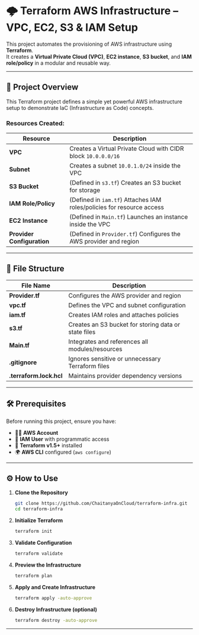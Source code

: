# 🌩️ Terraform AWS Infrastructure – VPC, EC2, S3 & IAM Setup

This project automates the provisioning of AWS infrastructure using **Terraform**.  
It creates a **Virtual Private Cloud (VPC)**, **EC2 instance**, **S3 bucket**, and **IAM role/policy** in a modular and reusable way.

---

## 🚀 Project Overview

This Terraform project defines a simple yet powerful AWS infrastructure setup to demonstrate IaC (Infrastructure as Code) concepts.

### Resources Created:
| Resource | Description |
|-----------|--------------|
| **VPC** | Creates a Virtual Private Cloud with CIDR block `10.0.0.0/16` |
| **Subnet** | Creates a subnet `10.0.1.0/24` inside the VPC |
| **S3 Bucket** | (Defined in `s3.tf`) Creates an S3 bucket for storage |
| **IAM Role/Policy** | (Defined in `iam.tf`) Attaches IAM roles/policies for resource access |
| **EC2 Instance** | (Defined in `Main.tf`) Launches an instance inside the VPC |
| **Provider Configuration** | (Defined in `Provider.tf`) Configures the AWS provider and region |

---

## 🧩 File Structure

| File Name | Description |
|------------|-------------|
| **Provider.tf** | Configures the AWS provider and region |
| **vpc.tf** | Defines the VPC and subnet configuration |
| **iam.tf** | Creates IAM roles and attaches policies |
| **s3.tf** | Creates an S3 bucket for storing data or state files |
| **Main.tf** | Integrates and references all modules/resources |
| **.gitignore** | Ignores sensitive or unnecessary Terraform files |
| **.terraform.lock.hcl** | Maintains provider dependency versions |

---

## 🛠️ Prerequisites

Before running this project, ensure you have:

- 🧑‍💻 **AWS Account**
- 🔐 **IAM User** with programmatic access
- 🧰 **Terraform v1.5+** installed
- 🌍 **AWS CLI** configured (`aws configure`)

---

## ⚙️ How to Use

1. **Clone the Repository**
   ```bash
   git clone https://github.com/ChaitanyaOnCloud/terraform-infra.git
   cd terraform-infra
   ```

2. **Initialize Terraform**
   ```bash
   terraform init
   ```

3. **Validate Configuration**
   ```bash
   terraform validate
   ```

4. **Preview the Infrastructure**
   ```bash
   terraform plan
   ```

5. **Apply and Create Infrastructure**
   ```bash
   terraform apply -auto-approve
   ```

6. **Destroy Infrastructure (optional)**
   ```bash
   terraform destroy -auto-approve
   ```

---
